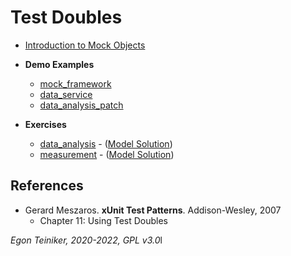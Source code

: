 # Test Doubles

* [Introduction to Mock Objects](Introduction.md)

* **Demo Examples**
    * [mock_framework](mock_framework)
    * [data_service](data_service)
    * [data_analysis_patch](data_analysis_patch)

* **Exercises**
    * [data_analysis](data_analysis_exercise) - ([Model Solution](data_analysis))
    * [measurement](measurement_exercise) - ([Model Solution](measurement))

## References
* Gerard Meszaros. **xUnit Test Patterns**. Addison-Wesley, 2007
    * Chapter 11: Using Test Doubles

*Egon Teiniker, 2020-2022, GPL v3.0*l